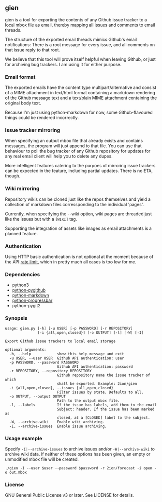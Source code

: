 ## gien

gien is a tool for exporting the contents of any Github issue tracker to
a local [mbox](https://en.wikipedia.org/wiki/Mbox) file as email,
thereby mapping all issues and comments to email threads.

The structure of the exported email threads mimics Github's email
notifications: There is a root message for every issue, and all comments
on that issue reply to that root.

We believe that this tool will prove itself helpful when leaving Github,
or just for archiving bug trackers. I am using it for either purpose.

### Email format

The exported emails have the content type multipart/alternative and
consist of a MIME attachment in text/html format containing a markdown
rendering of the Github message text and a text/plain MIME attachment
containing the original body text.

Because I'm just using python-markdown for now, some Github-flavoured
things could be rendered incorrectly.

### Issue tracker mirroring

When specifying an output mbox file that already exists and contains
messages, the program will just append to that file. You can use that
behaviour to poll the bug tracker of any Github repository for updates
for any real email client will help you to delete any dupes.

More intelligent features catering to the purpoes of mirroring issue
trackers can be expected in the feature, including partial updates.
There is no ETA, though.

### Wiki mirroring

Repository wikis can be cloned just like the repos themselves and yield
a collection of markdown files corressponding to the individual 'pages'.

Currently, when specifying the --wiki option, wiki pages are threaded
just like the issues but with a `[WIKI]` tag.

Supporting the integration of assets like images as email attachments is
a planned feature.

### Authentication

Using HTTP basic authentication is not optional at the moment because of
the API [rate limit](https://developer.github.com/v3/#rate-limiting),
which in pretty much all cases is too low for me.

### Dependencies

* python3
* [python-pygithub](http://jacquev6.github.com/PyGithub)
* [python-markdown](http://pypi.python.org/pypi/Markdown)
* [python-progressbar](https://github.com/niltonvolpato/python-progressbar)
* python-pygit2

### Synopsis

```
usage: gien.py [-h] [-u USER] [-p PASSWORD] [-r REPOSITORY]
               [-i {all,open,closed}] [-o OUTPUT] [-l] [-W] [-I]

Export Github issue trackers to local email storage

optional arguments:
  -h, --help            show this help message and exit
  -u USER, --user USER  Github API authentication: user
  -p PASSWORD, --password PASSWORD
                        Github API authentication: password
  -r REPOSITORY, --repository REPOSITORY
                        Github repository name the issue tracker of which
                        shall be exported. Example: 2ion/gien
  -i {all,open,closed}, --issues {all,open,closed}
                        Filter issues by state. Defaults to all.
  -o OUTPUT, --output OUTPUT
                        Path to the output mbox file.
  -l, --labels          If the issue has labels, add them to the email
                        Subject: header. If the issue has been marked as
                        closed, at a [CLOSED] label to the subject.
  -W, --archive-wiki    Enable wiki archiving.
  -I, --archive-issues  Enable issue archiving.
```

### Usage example

Specify `-I|--archive-issues` to archive issues and/or `-W|--archive-wiki`
to archive wiki data. If neither of these options has been given, an
empty or unmodified mbox file will be created.

```
./gien -I --user $user --password $password -r 2ion/forecast -i open -o out.mbox
```

### License

GNU General Public License v3 or later. See LICENSE for details.
